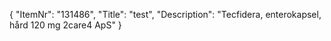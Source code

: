 {
  "ItemNr": "131486",
  "Title": "test",
  "Description": "Tecfidera, enterokapsel, hård 120 mg 2care4 ApS"
}